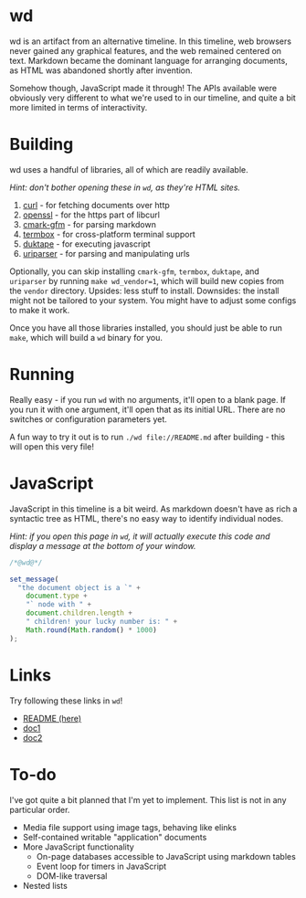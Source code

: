 # wd

wd is an artifact from an alternative timeline. In this timeline, web browsers
never gained any graphical features, and the web remained centered on text.
Markdown became the dominant language for arranging documents, as HTML was
abandoned shortly after invention.

Somehow though, JavaScript made it through! The APIs available were obviously
very different to what we're used to in our timeline, and quite a bit more
limited in terms of interactivity.

# Building

wd uses a handful of libraries, all of which are readily available.

_Hint: don't bother opening these in `wd`, as they're HTML sites._

1.  [curl](https://curl.haxx.se/) - for fetching documents over http
2.  [openssl](https://www.openssl.org/) - for the https part of libcurl
3.  [cmark-gfm](https://github.com/github/cmark-gfm) - for parsing markdown
4.  [termbox](https://github.com/nsf/termbox) - for cross-platform terminal support
5.  [duktape](https://duktape.org/) - for executing javascript
6.  [uriparser](https://uriparser.github.io/) - for parsing and manipulating urls

Optionally, you can skip installing `cmark-gfm`, `termbox`, `duktape`, and
`uriparser` by running `make wd_vendor=1`, which will build new copies from
the `vendor` directory. Upsides: less stuff to install. Downsides: the install
might not be tailored to your system. You might have to adjust some configs to
make it work.

Once you have all those libraries installed, you should just be able to run
`make`, which will build a `wd` binary for you.

# Running

Really easy - if you run `wd` with no arguments, it'll open to a blank page.
If you run it with one argument, it'll open that as its initial URL. There are
no switches or configuration parameters yet.

A fun way to try it out is to run `./wd file://README.md` after building -
this will open this very file!

# JavaScript

JavaScript in this timeline is a bit weird. As markdown doesn't have as rich a
syntactic tree as HTML, there's no easy way to identify individual nodes.

_Hint: if you open this page in `wd`, it will actually execute this code and
display a message at the bottom of your window._

```javascript
/*@wd@*/

set_message(
  "the document object is a `" +
    document.type +
    "` node with " +
    document.children.length +
    " children! your lucky number is: " +
    Math.round(Math.random() * 1000)
);
```

# Links

Try following these links in `wd`!

- [README (here)](./README.md)
- [doc1](./doc1.md)
- [doc2](./doc2.md)

# To-do

I've got quite a bit planned that I'm yet to implement. This list is not in any particular order.

- Media file support using image tags, behaving like elinks
- Self-contained writable "application" documents
- More JavaScript functionality
  - On-page databases accessible to JavaScript using markdown tables
  - Event loop for timers in JavaScript
  - DOM-like traversal
- Nested lists
